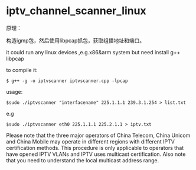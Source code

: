 # iptv_channel_scanner_linux
原理：

构造igmp包，然后使用libpcap抓包，获取组播地址和端口。  

it could run any linux devices ,e.g.x86&arm system but need install g++ libpcap

to compile it:  

	$ g++ -g -o iptvscanner iptvscanner.cpp -lpcap

usage: 

	$sudo ./iptvscanner "interfacename" 225.1.1.1 239.3.1.254 > list.txt

e.g

	$sudo ./iptvscanner eth0 225.1.1.1 225.2.1.1 > iptv.txt 
Please note that the three major operators of China Telecom, China Unicom and China Mobile may operate in different regions with different IPTV certification methods. This procedure is only applicable to operators that have opened IPTV VLANs and IPTV uses multicast certification. Also note that you need to understand the local multicast address range. 
